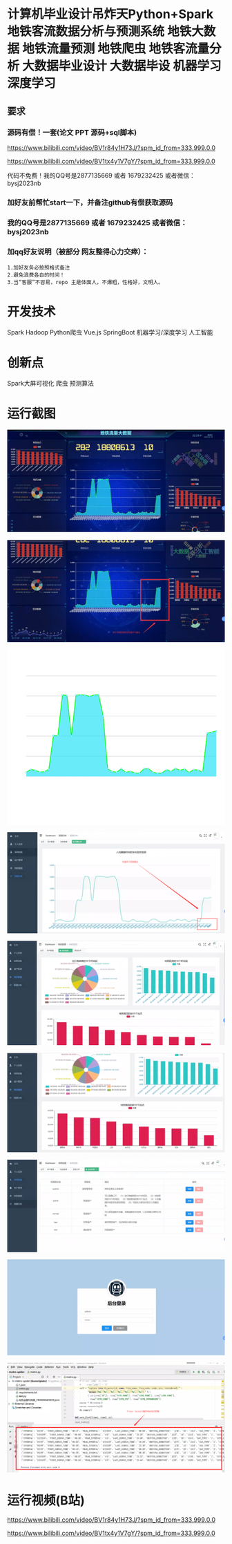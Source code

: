 # 计算机毕业设计吊炸天Python+Spark地铁客流数据分析与预测系统 地铁大数据 地铁流量预测 地铁爬虫 地铁客流量分析 大数据毕业设计 大数据毕设 机器学习 深度学习

## 要求
### 源码有偿！一套(论文 PPT 源码+sql脚本)

https://www.bilibili.com/video/BV1r84y1H73J/?spm_id_from=333.999.0.0

https://www.bilibili.com/video/BV1tx4y1V7gY/?spm_id_from=333.999.0.0

代码不免费！我的QQ号是2877135669 或者 1679232425 或者微信：bysj2023nb

### 

### 加好友前帮忙start一下，并备注github有偿获取源码
### 我的QQ号是2877135669 或者 1679232425 或者微信：bysj2023nb
### 加qq好友说明（被部分 网友整得心力交瘁）：
    1.加好友务必按照格式备注
    2.避免浪费各自的时间！
    3.当“客服”不容易，repo 主是体面人，不爆粗，性格好，文明人。





# 开发技术

Spark Hadoop Python爬虫 Vue.js SpringBoot 机器学习/深度学习 人工智能





# 创新点

Spark大屏可视化 爬虫 预测算法

 



 

 



# 运行截图



![2](2.png)

![3](3.png)

![4](4.png)

![5](5.png)

![6](6.png)

![7](7.png)

![8](8.png)

![9](9.png)

![1](1.png)























# 运行视频(B站)

https://www.bilibili.com/video/BV1r84y1H73J/?spm_id_from=333.999.0.0

https://www.bilibili.com/video/BV1tx4y1V7gY/?spm_id_from=333.999.0.0





